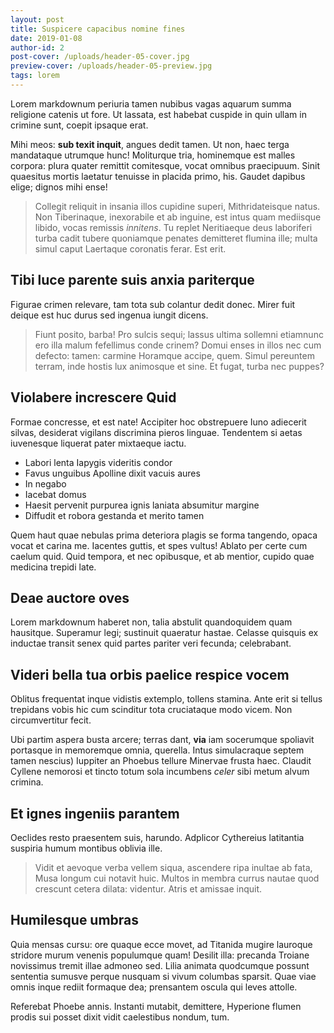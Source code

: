 ```yaml
---
layout: post
title: Suspicere capacibus nomine fines
date: 2019-01-08
author-id: 2
post-cover: /uploads/header-05-cover.jpg
preview-cover: /uploads/header-05-preview.jpg
tags: lorem
---
```


Lorem markdownum periuria tamen nubibus vagas aquarum summa religione catenis ut
fore. Ut lassata, est habebat cuspide in quin ullam in crimine
sunt, coepit ipsaque erat.

Mihi meos: **sub texit inquit**, angues dedit tamen. Ut non, haec terga
mandataque utrumque hunc! Moliturque tria, hominemque est malles corpora: plura
quater remittit comitesque, vocat omnibus praecipuum. Sinit quaesitus mortis
laetatur tenuisse in placida primo, his. Gaudet dapibus elige; dignos mihi ense!

> Collegit reliquit in insania illos cupidine superi, Mithridateisque natus. Non
> Tiberinaque, inexorabile et ab inguine, est intus quam mediisque
> libido, vocas remissis *innitens*. Tu replet Neritiaeque
> deus laboriferi turba cadit tubere quoniamque penates demitteret flumina ille;
> multa simul caput Laertaque coronatis ferar. Est
> erit.

## Tibi luce parente suis anxia pariterque

Figurae crimen relevare, tam tota sub colantur dedit donec. Mirer fuit deique
est huc durus sed ingenua iungit dicens.

> Fiunt posito, barba! Pro sulcis sequi; lassus ultima sollemni
> etiamnunc ero illa malum fefellimus conde crinem? Domui enses in illos nec cum
> defecto: tamen: carmine Horamque accipe, quem. Simul pereuntem terram, inde
> hostis lux animosque et sine. Et fugat, turba nec puppes?

## Violabere increscere Quid

Formae concresse, et est nate! Accipiter hoc obstrepuere Iuno adiecerit silvas,
desiderat vigilans discrimina pieros linguae. Tendentem si aetas iuvenesque
liquerat pater mixtaeque iactu.

- Labori lenta Iapygis videritis condor
- Favus unguibus Apolline dixit vacuis aures
- In negabo
- Iacebat domus
- Haesit pervenit purpurea ignis laniata absumitur margine
- Diffudit et robora gestanda et merito tamen

Quem haut quae nebulas prima deteriora plagis se forma tangendo, opaca vocat et
carina me. Iacentes guttis, et spes vultus! Ablato per certe cum caelum quid.
Quid tempora, et nec opibusque, et ab mentior, cupido quae medicina trepidi
late.

## Deae auctore oves

Lorem markdownum haberet non, talia abstulit quandoquidem quam hausitque.
Superamur legi; sustinuit quaeratur hastae. Celasse quisquis ex inductae transit
senex quid partes pariter veri fecunda; celebrabant.

## Videri bella tua orbis paelice respice vocem

Oblitus frequentat inque vidistis extemplo, tollens stamina. Ante erit si
tellus trepidans vobis hic cum scinditur tota cruciataque modo
vicem. Non circumvertitur fecit.

Ubi partim aspera busta arcere; terras dant, **via** iam socerumque spoliavit
portasque in memoremque omnia, querella. Intus simulacraque septem tamen
nescius) Iuppiter an Phoebus tellure Minervae frusta haec.
Claudit Cyllene nemorosi et tincto totum sola incumbens *celer* sibi metum alvum
crimina.

## Et ignes ingeniis parantem

Oeclides resto praesentem suis, harundo. Adplicor Cythereius latitantia suspiria
humum montibus oblivia ille.

> Vidit et aevoque verba vellem siqua, ascendere ripa inultae ab fata, Musa
> longum cui notavit huic. Multos in membra currus nautae quod crescunt
> cetera dilata: videntur. Atris et amissae inquit.

## Humilesque umbras

Quia mensas cursu: ore quaque ecce movet, ad Titanida mugire lauroque stridore
murum venenis populumque quam! Desilit illa: precanda Troiane
novissimus tremit illae admoneo sed. Lilia animata quodcumque possunt
sententia sumusve perque nusquam si vivum columbas sparsit. Quae viae omnis
inque rediit formaque dea; prensantem oscula qui leves attolle.

Referebat Phoebe annis. Instanti mutabit, demittere, Hyperione flumen prodis sui
posset dixit vidit caelestibus nondum, tum.